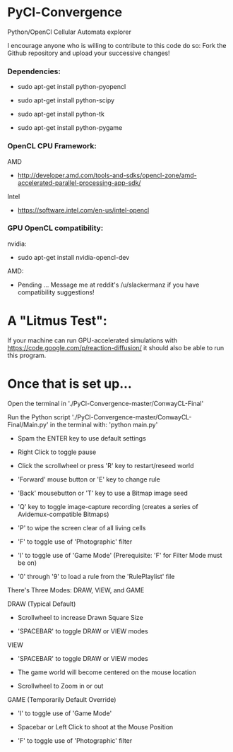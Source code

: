 PyCl-Convergence
================

Python/OpenCl Cellular Automata explorer

I encourage anyone who is willing to contribute to this code do so:
	Fork the Github repository and upload your successive changes!

### Dependencies:

 * sudo apt-get install python-pyopencl

 * sudo apt-get install python-scipy

 * sudo apt-get install python-tk

 * sudo apt-get install python-pygame

### OpenCL CPU Framework:

AMD

 * http://developer.amd.com/tools-and-sdks/opencl-zone/amd-accelerated-parallel-processing-app-sdk/

Intel

 * https://software.intel.com/en-us/intel-opencl

### GPU OpenCL compatibility:

nvidia:

 * sudo apt-get install nvidia-opencl-dev

AMD:

 * Pending ... Message me at reddit's /u/slackermanz if you have compatibility suggestions!


# A "Litmus Test":

If your machine can run GPU-accelerated simulations with https://code.google.com/p/reaction-diffusion/ it should also be able to run this program.



# Once that is set up...

Open the terminal in './PyCl-Convergence-master/ConwayCL-Final'

Run the Python script './PyCl-Convergence-master/ConwayCL-Final/Main.py' in the terminal with: 'python main.py'

 * Spam the ENTER key to use default settings

 * Right Click to toggle pause

 * Click the scrollwheel or press 'R' key to restart/reseed world

 * 'Forward' mouse button or 'E' key to change rule

 * 'Back' mousebutton or 'T' key to use a Bitmap image seed

 * 'Q' key to toggle image-capture recording (creates a series of Avidemux-compatible Bitmaps)

 * 'P' to wipe the screen clear of all living cells

 * 'F' to toggle use of 'Photographic' filter

 * 'I' to toggle use of 'Game Mode' (Prerequisite: 'F' for Filter Mode must be on)

 * '0' through '9' to load a rule from the 'RulePlaylist' file

There's Three Modes: DRAW, VIEW, and GAME

DRAW (Typical Default)

 * Scrollwheel to increase Drawn Square Size

 * 'SPACEBAR' to toggle DRAW or VIEW modes

VIEW

 * 'SPACEBAR' to toggle DRAW or VIEW modes

 * The game world will become centered on the mouse location

 * Scrollwheel to Zoom in or out

GAME (Temporarily Default Override)

 * 'I' to toggle use of 'Game Mode'

 * Spacebar or Left Click to shoot at the Mouse Position

 * 'F' to toggle use of 'Photographic' filter










